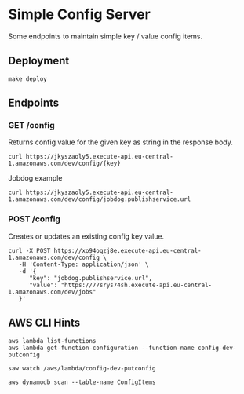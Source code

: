 # Simple Config Server
Some endpoints to maintain simple key / value config items.

## Deployment
```
make deploy
```

## Endpoints

### GET /config
Returns config value for the given key as string in the response body.

```
curl https://jkyszaoly5.execute-api.eu-central-1.amazonaws.com/dev/config/{key}
```

Jobdog example
```
curl https://jkyszaoly5.execute-api.eu-central-1.amazonaws.com/dev/config/jobdog.publishservice.url
```

### POST /config
Creates or updates an existing config key value.

```
curl -X POST https://xo94oqzj8e.execute-api.eu-central-1.amazonaws.com/dev/config \
   -H 'Content-Type: application/json' \
   -d '{
      "key": "jobdog.publishservice.url",
      "value": "https://77srys74sh.execute-api.eu-central-1.amazonaws.com/dev/jobs"
   }'
```

## AWS CLI Hints
```
aws lambda list-functions
aws lambda get-function-configuration --function-name config-dev-putconfig
```

```
saw watch /aws/lambda/config-dev-putconfig
```

```
aws dynamodb scan --table-name ConfigItems
```